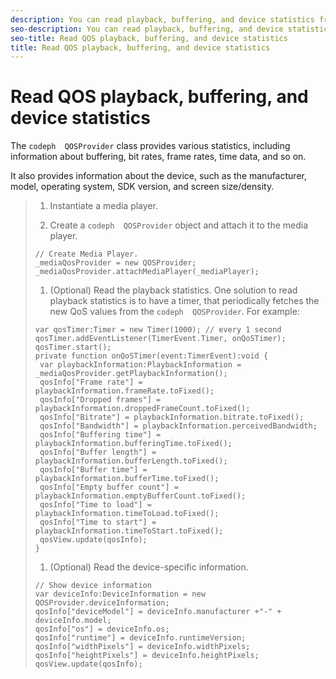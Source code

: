 ```yaml
---
description: You can read playback, buffering, and device statistics from the QOSProvider class.
seo-description: You can read playback, buffering, and device statistics from the QOSProvider class.
seo-title: Read QOS playback, buffering, and device statistics
title: Read QOS playback, buffering, and device statistics
---
```


# Read QOS playback, buffering, and device statistics

The `codeph  QOSProvider` class provides various statistics, including information about buffering, bit rates, frame rates, time data, and so on.

It also provides information about the device, such as the manufacturer, model, operating system, SDK version, and screen size/density.

>1. Instantiate a media player.
>   
>1. Create a `codeph  QOSProvider` object and attach it to the media player.
>   ```
>   // Create Media Player. 
>   _mediaQosProvider = new QOSProvider; 
>   _mediaQosProvider.attachMediaPlayer(_mediaPlayer);
>   ```
>   
>   
>1. (Optional) Read the playback statistics.
>   One solution to read playback statistics is to have a timer, that periodically fetches the new QoS values from the `codeph  QOSProvider`. For example:
>   ```
>   var qosTimer:Timer = new Timer(1000); // every 1 second 
>   qosTimer.addEventListener(TimerEvent.Timer, onQoSTimer); 
>   qosTimer.start(); 
>   private function onQoSTimer(event:TimerEvent):void { 
>    var playbackInformation:PlaybackInformation = _mediaQosProvider.getPlaybackInformation(); 
>    qosInfo["Frame rate"] = playbackInformation.frameRate.toFixed(); 
>    qosInfo["Dropped frames"] = playbackInformation.droppedFrameCount.toFixed(); 
>    qosInfo["Bitrate"] = playbackInformation.bitrate.toFixed(); 
>    qosInfo["Bandwidth"] = playbackInformation.perceivedBandwidth; 
>    qosInfo["Buffering time"] = playbackInformation.bufferingTime.toFixed(); 
>    qosInfo["Buffer length"] = playbackInformation.bufferLength.toFixed(); 
>    qosInfo["Buffer time"] = playbackInformation.bufferTime.toFixed(); 
>    qosInfo["Empty buffer count"] = playbackInformation.emptyBufferCount.toFixed(); 
>    qosInfo["Time to load"] = playbackInformation.timeToLoad.toFixed(); 
>    qosInfo["Time to start"] = playbackInformation.timeToStart.toFixed(); 
>    qosView.update(qosInfo); 
>   }
>   ```
>   
>   
>   
>1. (Optional) Read the device-specific information.
>   ```
>   // Show device information 
>   var deviceInfo:DeviceInformation = new QOSProvider.deviceInformation; 
>   qosInfo["deviceModel"] = deviceInfo.manufacturer +"-" + deviceInfo.model; 
>   qosInfo["os"] = deviceInfo.os; 
>   qosInfo["runtime"] = deviceInfo.runtimeVersion; 
>   qosInfo["widthPixels"] = deviceInfo.widthPixels; 
>   qosInfo["heightPixels"] = deviceInfo.heightPixels; 
>   qosView.update(qosInfo);
>   ```
>   
>   
>   
